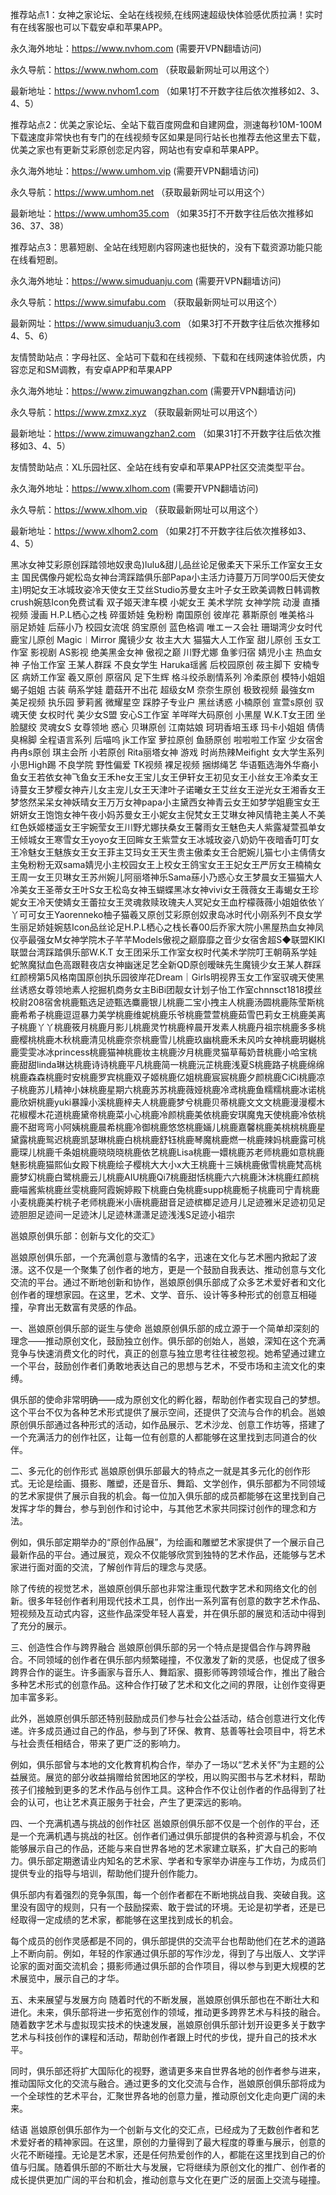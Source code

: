 推荐站点1：女神之家论坛、全站在线视频,在线网速超级快体验感优质拉满！实时有在线客服也可以下载安卓和苹果APP。

永久海外地址：https://www.nvhom.com (需要开VPN翻墙访问)

永久导航：https://www.nwhom.com （获取最新网址可以用这个）

最新地址：https://www.nvhom1.com （如果1打不开数字往后依次推移如2、3、4、5）

推荐站点2：优美之家论坛、全站下载百度网盘和自建网盘，测速每秒10M-100M下载速度非常快也有专门的在线视频专区如果是同行站长也推荐去他这里去下载，优美之家也有更新艾彩原创恋足内容，网站也有安卓和苹果APP。

永久海外地址：https://www.umhom.vip (需要开VPN翻墙访问)

永久导航：https://www.umhom.net （获取最新网址可以用这个）

最新地址：https://www.umhom35.com （如果35打不开数字往后依次推移如36、37、38）

推荐站点3：思慕短剧、全站在线短剧内容网速也挺快的，没有下载资源功能只能在线看短剧。

永久海外地址：https://www.simuduanju.com (需要开VPN翻墙访问)

永久导航：https://www.simufabu.com （获取最新网址可以用这个）

最新网址：https://www.simuduanju3.com （如果3打不开数字往后依次推移如4、5、6）

友情赞助站点：字母社区、全站可下载和在线视频、下载和在线网速体验优质，内容恋足和SM调教，有安卓APP和苹果APP

永久海外地址：https://www.zimuwangzhan.com (需要开VPN翻墙访问)

永久导航：https://www.zmxz.xyz （获取最新网址可以用这个）

最新地址：https://www.zimuwangzhan2.com （如果31打不开数字往后依次推移如3、4、5）

友情赞助站点：XL乐园社区、全站在线有安卓和苹果APP社区交流类型平台。

永久海外地址：https://www.xlhom.com (需要开VPN翻墙访问)

永久导航：https://www.xlhom.vip （获取最新网址可以用这个）

最新地址：https://www.xlhom2.com （如果2打不开数字往后依次推移如3、4、5）

黑冰女神艾彩原创踩踏领地奴隶岛)lulu&甜儿品丝论足傲柔天下采乐工作室女王女主 国民偶像丹妮松岛女神台湾踩踏俱乐部Papa小主活力诗蔓万万同学00后天使女主)明妃女王冰城玫姿冷天使女王艾丝Studio苏曼女主叶子女王欧美调教日韩调教crush婉慈Icon免费试看 双子姬天津车模 小妮女王 美术学院 女神学院 动漫 直播视频 漫画 H.P.L栖心之栈 碎蛋娇娃 兔粉粉 南国原创 彼岸花 慕斯原创 唯美格斗 丽足娇娃 后蕬小乃 校园女流氓 鸽宝原创 蓝色格调 唯エース会社 珊瑚湾少女时代 鹿宝儿原创 Magic︱Mirror 魔镜少女 妆主大大 猫猫大人工作室 甜儿原创 玉女工作室 影视剧 AS影视 绝美黑金女神 傲视之巅 川野尤娜 鱼爹归宿 婧児小主 热血女神 子怡工作室 王某人群踩 不良女学生 Haruka瑶酱 后校园原创 莜主脚下 安楠专区 病娇工作室 羲又原创 原宿风 足下生辉 格斗绞杀剧情系列 冷柔原创 模特小姐姐 蝎子姐姐 古装 萌系学娃 蘑菇开不出花 超级女M 奈奈生原创 极致视频 最強女m 美足视频 执乐园 萝莉酱 微耀星空 踩脖子专业户 黑丝诱惑 小楠原创 宣萱s原创 驭魂天使 女权时代 美少女S盟 安心S工作室 羊咩咩大码原创 小黑屋 W.K.T女王团 坐脸腿绞 灵魂女S 女尊领地 惑心 贝琳原创 江南姑娘 珂玥香培玉琢 玛卡小姐姐 倩倩臭棉脚 全程语言系列 后喵呜 jk工作室 萝拉原创 鱼肠原创 啦啦啦工作室 少女宿舍 冉冉s原创 琪主会所 小若原创 Rita丽塔女神 游戏 时尚热辣Meifight 女大学生系列 小思High踢 不良学院 野性偏爱 TK视频 裸足视频 捆绑绳艺 华语甄选海外华裔小鱼女王若依女神飞鱼女王禾he女王宝儿女王伊轩女王初见女王小丝女王冷柔女王诗蔓女王梦樱女神卉儿女主宠儿女王天津叶子诺曦女王艾丝女王逆光女王湘香女王梦悠然呆呆女神妖晴女王万万女神papa小主黛西女神青云女王如梦学姐鹿宝女王妍妍女王饱饱女神午夜小妈苏曼女王小妮女主倪梵女王艾琳女神风情艳主美人不美红色妖姬楼遥女王宇婉莹女王川野尤娜扶桑女王馨雨女王魅色夫人紫露凝萱孤单女王倾城女王寒雪女王yoyo女王回眸女王紫萱女王冰城玫姿八奶奶午夜暗香叮叮女王冷魅女王魅族女王女王菲主艾玛女王天生贵主傲柔女王合肥婉儿猫七小主倩倩女主兔粉粉无双sama婧児小主校园女王上校女王鸽宝女王王妃女王严厉女王楠楠女王周一女王贝琳女王苏州婉儿阿丽塔神乐Sama蕬小乃惑心女王梦晨女王猫猫大人冷美女王圣蒂女王叶S女王松岛女神玉蝴蝶黑冰女神vivi女王薇薇女王毒蝎女王珍妮女王冷天使婧女王蕾拉女王灵魂救赎玫瑰夫人冥妃女王血柠檬薇薇小姐姐依依丫丫可可女王Yaorenneko柚子猫羲又原创艾彩原创奴隶岛冰时代小刚系列不良女学生丽足娇娃婉慈Icon品丝论足H.P.L栖心之栈长春00后乔家大院小黑屋热血女神凤仪亭最强女M女神学院木子芊芊Models傲视之巅靡靡之音少女宿舍超S◆联盟KIKI联盟台湾踩踏俱乐部W.K.T 女王团采乐工作室女权时代美术学院叮王朝萌系学娃蛇煞魔狱血色高跟鞋夜店女神幽迷足艺全新QD原创暧昧先生魔镜少女王某人群踩红颜榜第5风格南国原创执乐园彼岸花Dream｜Girls明视界玉女工作室驭魂天使黑丝诱惑女尊领地素人挖掘机商务女主BiBi团靓女计划子怡工作室chnnsct1818摸丝校尉208宿舍桃鹿甄选足迹甄选麋鹿银儿桃鹿二宝小拽主人桃鹿汤圆桃鹿陈莹斯桃鹿希希子桃鹿逗逗暴力美学桃鹿维妮桃鹿乐爷桃鹿萱萱桃鹿茹雪巴莉女王桃鹿美离子桃鹿丫丫桃鹿筱月桃鹿月影儿桃鹿灵竹桃鹿梓晨开发素人桃鹿丹祖宗桃鹿多多桃鹿樱桃桃鹿木秋桃鹿清见桃鹿奈奈桃鹿雪儿桃鹿玖幽桃鹿禾未风吟女神桃鹿玥樾桃鹿雯雯冰冰princess桃鹿猫神桃鹿妆主桃鹿汐月桃鹿灵猫草莓奶昔桃鹿小哈宝桃鹿甜甜linda琳达桃鹿诗诗桃鹿平凡桃鹿简一桃鹿沅芷桃鹿浅夏S桃鹿路子桃鹿绵绵桃鹿森森桃鹿时安桃鹿罗宾桃鹿双子姬桃鹿亿姐桃鹿宸宸桃鹿夕颜桃鹿CiCi桃鹿凉子桃鹿苏儿精神小妹桃鹿星期六桃鹿苏苏桃鹿薇娅桃鹿冷鸢桃鹿鱼糯糯桃鹿冰诺桃鹿欣妍桃鹿yuki暴躁小溪桃鹿梓夫人桃鹿鹿梦兮桃鹿贝蒂桃鹿文文文桃鹿漫漫樱木花椒樱木花道桃鹿黛帝桃鹿菜小心桃鹿冷颜桃鹿美依桃鹿安琪魔鬼天使桃鹿冷依桃鹿不甜弯弯小阿姨桃鹿晨希桃鹿冷御桃鹿悠悠桃鹿婳儿桃鹿嘉馨桃鹿美桃桃桃鹿星黛露桃鹿鸳迟桃鹿凯瑟琳桃鹿白桃桃鹿舒钰桃鹿琴魔桃鹿燃一桃鹿辣妈桃鹿露可桃鹿琛儿桃鹿千条姐桃鹿晓晓晓桃鹿依艺桃鹿Lisa桃鹿一嬛桃鹿苏老师桃鹿如意桃鹿魅影桃鹿猫熙仙女殿下桃鹿绘子樱桃大大小x大王桃鹿十三姨桃鹿傲雪桃鹿梵高桃鹿梦幻桃鹿白鹭桃鹿云儿桃鹿AIU桃鹿Qi7桃鹿甜恬桃鹿六六桃鹿沐沐桃鹿红颜桃鹿喵酱紫桃鹿丝雯桃鹿阿霞婉婷殿下桃鹿白兔桃鹿supp桃鹿栀子桃鹿司宁青桃鹿小麦桃鹿美柠桃子老师桃鹿米小唐桃鹿甜音足迹槟榔足迹月儿足迹雅米足迹初见足迹胆胆足迹间一足迹沐儿足迹林潇潇足迹浅浅S足迹小祖宗



邕娘原创俱乐部：创新与文化的交汇》

邕娘原创俱乐部，一个充满创意与激情的名字，迅速在文化与艺术圈内掀起了波澋。这不仅是一个聚集了创作者的地方，更是一个鼓励自我表达、推动创意与文化交流的平台。通过不断地创新和协作，邕娘原创俱乐部成了众多艺术爱好者和文化创作者的理想家园。在这里，艺术、文学、音乐、设计等多种形式的创意互相碰撞，孕育出无数富有灵感的作品。

一、邕娘原创俱乐部的诞生与使命
邕娘原创俱乐部的成立源于一个简单却深刻的理念——推动原创文化，鼓励独立创作。俱乐部的创始人，邕娘，深知在这个充满竞争与快速消费文化的时代，真正的创意与独立思考往往被忽视。她希望通过建立一个平台，鼓励创作者们勇敢地表达自己的思想与艺术，不受市场和主流文化的束缚。

俱乐部的使命非常明确——成为原创文化的孵化器，帮助创作者实现自己的梦想。这个平台不仅为各种艺术形式提供了展示空间，还提供了交流与合作的机会。邕娘原创俱乐部通过各种形式的活动，如作品展示、艺术沙龙、创意工作坊等，搭建了一个充满活力的创作社区，让每一位有创意的人都能够在这里找到志同道合的伙伴。

二、多元化的创作形式
邕娘原创俱乐部最大的特点之一就是其多元化的创作形式。无论是绘画、摄影、雕塑，还是音乐、舞蹈、文学创作，俱乐部都为不同领域的艺术家提供了展示自我的机会。每一位加入俱乐部的成员都能够在这里找到自己发挥才华的舞台，参与到创作和讨论中，与其他艺术家共同探讨创作的理念和方法。

例如，俱乐部定期举办的“原创作品展”，为绘画和雕塑艺术家提供了一个展示自己最新作品的平台。通过展览，观众不仅能够欣赏到独特的艺术作品，还能够与艺术家进行面对面的交流，了解创作背后的理念与灵感。

除了传统的视觉艺术，邕娘原创俱乐部也非常注重现代数字艺术和网络文化的创新。很多年轻创作者利用现代技术工具，创作出一系列富有创意的数字艺术作品、短视频及互动式内容，这些作品深受年轻人喜爱，并在俱乐部的展览和活动中得到了充分的展示。

三、创造性合作与跨界融合
邕娘原创俱乐部的另一个特点是提倡合作与跨界融合。不同领域的创作者在俱乐部内频繁碰撞，不仅激发了新的灵感，也促成了很多跨界合作的诞生。许多画家与音乐人、舞蹈家、摄影师等跨领域合作，推出了融合多种艺术形式的创意作品。这种合作打破了艺术和文化之间的界限，让创作变得更加丰富多彩。

此外，邕娘原创俱乐部还特别鼓励成员们参与社会公益活动，结合创意进行文化传递。许多成员通过自己的作品，参与到了环保、教育、慈善等社会项目中，将艺术与社会责任相结合，带来了更广泛的影响力。

例如，俱乐部曾与本地的文化教育机构合作，举办了一场以“艺术关怀”为主题的公益展览。展览的部分收益捐赠给贫困地区的学校，用以购买图书与艺术材料，帮助孩子们接触到更多的艺术作品与创作工具。这种合作不仅让创作者的作品得到了社会的认可，也让艺术真正服务于社会，产生了更深远的影响。

四、一个充满机遇与挑战的创作社区
邕娘原创俱乐部不仅是一个创作的平台，还是一个充满机遇与挑战的社区。创作者们通过俱乐部提供的各种资源与机会，不仅能够展示自己的作品，还能与来自世界各地的艺术家建立联系，扩大自己的影响力。俱乐部定期邀请业内知名的艺术家、学者和专家举办讲座与工作坊，为成员们提供专业的指导与培训，帮助他们提升创作能力。

俱乐部内有着强烈的竞争氛围，每一个创作者都在不断地挑战自我、突破自我。这里没有固守的规则，只有一个鼓励探索、敢于尝试的环境。无论是初学者，还是已经取得一定成绩的艺术家，都能够在这里找到成长的机会。

每个成员的创作灵感都是不同的，俱乐部提供的交流平台也帮助他们在艺术的道路上不断向前。例如，年轻的作家通过俱乐部的写作沙龙，得到了与出版人、文学评论家的面对面交流机会；摄影师通过俱乐部的合作项目，得以参与到更大规模的艺术展览中，展示自己的才华。

五、未来展望与发展方向
随着时代的不断发展，邕娘原创俱乐部也在不断壮大和进化。未来，俱乐部将进一步拓宽创作的领域，推动更多跨界艺术与科技的融合。随着数字艺术与虚拟现实技术的快速发展，邕娘原创俱乐部计划开设更多关于数字艺术与科技创作的课程和活动，帮助创作者跟上时代的步伐，提升自己的技术水平。

同时，俱乐部还将扩大国际化的视野，邀请更多来自世界各地的创作者参与进来，推动国际文化的交流与融合。通过更多的文化交流与合作，邕娘原创俱乐部将成为一个全球性的艺术平台，汇聚世界各地的创意力量，推动原创文化走向更广阔的未来。

结语
邕娘原创俱乐部作为一个创新与文化的交汇点，已经成为了无数创作者和艺术爱好者的精神家园。在这里，原创的力量得到了最大程度的尊重与展示，创意的火花不断碰撞。无论是艺术家，还是任何热爱创作的人，都能在这里找到自己的价值与归属。随着俱乐部的不断壮大与发展，它将继续为原创文化的推广、创作者的成长提供更加广阔的平台和机会，推动创意与文化在更广泛的层面上交流与碰撞。
